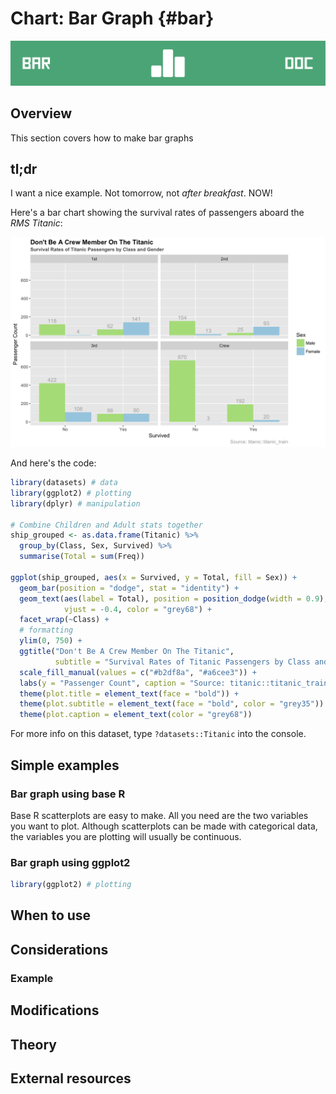 # Chart: Bar Graph {#bar}

![](images/banners/banner_bargraph.png)

## Overview

This section covers how to make bar graphs

## tl;dr
<!-- Gimme example -->
I want a nice example. Not tomorrow, not *after breakfast*. NOW! 

<!-- Explanation: -->
Here's a bar chart showing the survival rates of passengers aboard the *RMS Titanic*:

<img src="bargraph_files/figure-html/tldr-show-plot-1.png" width="864" />

And here's the code:

```r
library(datasets) # data
library(ggplot2) # plotting
library(dplyr) # manipulation

# Combine Children and Adult stats together
ship_grouped <- as.data.frame(Titanic) %>%
  group_by(Class, Sex, Survived) %>%
  summarise(Total = sum(Freq))

ggplot(ship_grouped, aes(x = Survived, y = Total, fill = Sex)) +
  geom_bar(position = "dodge", stat = "identity") +
  geom_text(aes(label = Total), position = position_dodge(width = 0.9), 
            vjust = -0.4, color = "grey68") +
  facet_wrap(~Class) +
  # formatting
  ylim(0, 750) +
  ggtitle("Don't Be A Crew Member On The Titanic",
          subtitle = "Survival Rates of Titanic Passengers by Class and Gender") +
  scale_fill_manual(values = c("#b2df8a", "#a6cee3")) +
  labs(y = "Passenger Count", caption = "Source: titanic::titanic_train") +
  theme(plot.title = element_text(face = "bold")) +
  theme(plot.subtitle = element_text(face = "bold", color = "grey35")) +
  theme(plot.caption = element_text(color = "grey68"))
```

For more info on this dataset, type `?datasets::Titanic` into the console.

## Simple examples
<!-- Simplify Note -->

<!-- Simple Explanation of Data: -->


### Bar graph using base R


<!-- Base R Plot Explanation -->
Base R scatterplots are easy to make. All you need are the two variables you want to plot. Although scatterplots can be made with categorical data, the variables you are plotting will usually be continuous.

### Bar graph using ggplot2

```r
library(ggplot2) # plotting
```

<!-- ggplot2 explanation -->

## When to use
<!-- Quick Note on When to use this plot -->

## Considerations

<!-- *   List of things to pay attention to with examples -->
### Example

## Modifications
<!-- Things to add on -->

## Theory
<!-- *Link to textbook -->
<!--*   For more info about adding lines/contours, comparing groups, and plotting continuous variables check out [Chapter 5](http://www.gradaanwr.net/content/ch05/){target="_blank"} of the textbook.-->

## External resources
<!-- - []](){target="_blank"}: Links to resources with quick blurb -->

